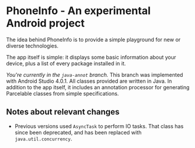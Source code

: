 # PhoneInfo - An experimental Android project

The idea behind PhoneInfo is to provide a simple playground for new or diverse technologies.

The app itself is simple: it displays some basic information about your device,
plus a list of every package installed in it.

*You're currently in the `java-annot` branch.* This branch was implemented with Android Studio 4.0.1.
All classes provided are written in Java. In addition to the app itself,
it includes an annotation processor for generating Parcelable classes from simple specifications.

## Notes about relevant changes

- Previous versions used `AsyncTask` to perform IO tasks. That class has since been deprecated,
and has been replaced with `java.util.concurrency`.
